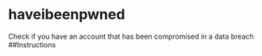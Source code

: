 # haveibeenpwned
Check if you have an account that has been compromised in a data breach
<br>
##Instructions

